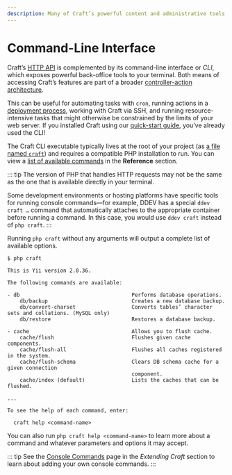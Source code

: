 ```yaml
---
description: Many of Craft’s powerful content and administrative tools are also available via the command-line.
---
```


# Command-Line Interface

<Todo notes="Move usage info out of console commands page, leaving in place only controller reference sections." />

Craft’s [HTTP API](../development/forms.md) is complemented by its command-line interface or _CLI_, which exposes powerful back-office tools to your terminal. Both means of accessing Craft’s features are part of a broader [controller-action architecture](guide:structure-controllers).

This can be useful for automating tasks with `cron`, running actions in a [deployment process](kb:deployment-best-practices), working with Craft via SSH, and running resource-intensive tasks that might otherwise be constrained by the limits of your web server. If you installed Craft using our [quick-start guide](../install.md), you’ve already used the CLI!

The Craft CLI executable typically lives at the root of your project (as [a file named `craft`](directory-structure.md#craft)) and requires a compatible PHP installation to run. You can view a [list of available commands](../reference/cli.md) in the **Reference** section.

::: tip
The version of PHP that handles HTTP requests may not be the same as the one that is available directly in your terminal.

Some development environments or hosting platforms have specific tools for running console commands—for example, DDEV has a special `ddev craft …` command that automatically attaches to the appropriate container before running a command. In this case, you would use `ddev craft` instead of `php craft`.
:::

Running `php craft` without any arguments will output a complete list of available options.

```
$ php craft

This is Yii version 2.0.36.

The following commands are available:

- db                                    Performs database operations.
    db/backup                           Creates a new database backup.
    db/convert-charset                  Converts tables’ character sets and collations. (MySQL only)
    db/restore                          Restores a database backup.

- cache                                 Allows you to flush cache.
    cache/flush                         Flushes given cache components.
    cache/flush-all                     Flushes all caches registered in the system.
    cache/flush-schema                  Clears DB schema cache for a given connection
                                        component.
    cache/index (default)               Lists the caches that can be flushed.

...

To see the help of each command, enter:

  craft help <command-name>
```

You can also run `php craft help <command-name>` to learn more about a command and whatever parameters and options it may accept.

<See path="../reference/cli.md" label="Console Commands Reference" description="Explore Craft’s CLI API" />

::: tip
See the [Console Commands](../extend/commands.md) page in the _Extending Craft_ section to learn about adding your own console commands.
:::
